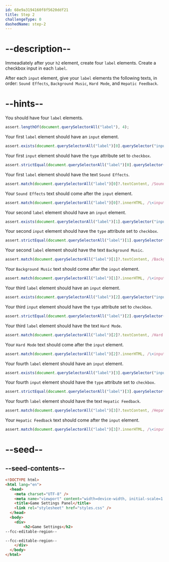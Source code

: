 ```yaml
---
id: 68e9a3194160f8f5620ddf21
title: Step 2
challengeType: 0
dashedName: step-2
---
```


# --description--

Immeadiately after your `h2` element, create four `label` elements. Create a checkbox input in each `label`.

After each `input` element, give your `label` elements the following texts, in order: `Sound Effects`, `Background Music`, `Hard Mode`, and `Hepatic Feedback`.

# --hints--

You should have four `label` elements.

```js
assert.lengthOf(document.querySelectorAll("label"), 4);
```

Your first `label` element should have an `input` element.

```js
assert.exists(document.querySelectorAll("label")[0].querySelector("input"));
```

Your first `input` element should have the `type` attribute set to `checkbox`.

```js
assert.strictEqual(document.querySelectorAll("label")[0].querySelector("input")?.type, "checkbox");
```

Your first `label` element should have the text `Sound Effects`.

```js
assert.match(document.querySelectorAll("label")[0]?.textContent, /Sound Effects/i);
```

Your `Sound Effects` text should come after the `input` element.

```js
assert.match(document.querySelectorAll("label")[0]?.innerHTML, /\<input[^>]*>\s*Sound Effects/i)
```

Your second `label` element should have an `input` element.

```js
assert.exists(document.querySelectorAll("label")[1].querySelector("input"));
```

Your second `input` element should have the `type` attribute set to `checkbox`.

```js
assert.strictEqual(document.querySelectorAll("label")[1].querySelector("input")?.type, "checkbox");
```

Your second `label` element should have the text `Background Music`.

```js
assert.match(document.querySelectorAll("label")[1]?.textContent, /Background Music/i)
```

Your `Background Music` text should come after the `input` element.

```js
assert.match(document.querySelectorAll("label")[1]?.innerHTML, /\<input[^>]*>\s*Background Music/i)
```

Your third `label` element should have an `input` element.

```js
assert.exists(document.querySelectorAll("label")[2].querySelector("input"));
```

Your third `input` element should have the `type` attribute set to `checkbox`.

```js
assert.strictEqual(document.querySelectorAll("label")[2].querySelector("input")?.type, "checkbox");
```

Your third `label` element should have the text `Hard Mode`.

```js
assert.match(document.querySelectorAll("label")[2]?.textContent, /Hard Mode/i)
```

Your `Hard Mode` text should come after the `input` element.

```js
assert.match(document.querySelectorAll("label")[2]?.innerHTML, /\<input[^>]*>\s*Hard Mode/i)
```

Your fourth `label` element should have an `input` element.

```js
assert.exists(document.querySelectorAll("label")[3].querySelector("input"));
```

Your fourth `input` element should have the `type` attribute set to `checkbox`.

```js
assert.strictEqual(document.querySelectorAll("label")[3].querySelector("input")?.type, "checkbox");
```

Your fourth `label` element should have the text `Hepatic Feedback`.

```js
assert.match(document.querySelectorAll("label")[3]?.textContent, /Hepatic Feedback/i)
```

Your `Hepatic Feedback` text should come after the `input` element.

```js
assert.match(document.querySelectorAll("label")[3]?.innerHTML, /\<input[^>]*>\s*Hepatic Feedback/i)
```

# --seed--

## --seed-contents--

```html
<!DOCTYPE html>
<html lang="en">
  <head>
    <meta charset="UTF-8" />
    <meta name="viewport" content="width=device-width, initial-scale=1.0" />
    <title>Game Settings Panel</title>
    <link rel="stylesheet" href="styles.css" />
  </head>
  <body>
    <div>
        <h2>Game Settings</h2>
--fcc-editable-region--

--fcc-editable-region--
    </div>
  </body>
</html>
```

